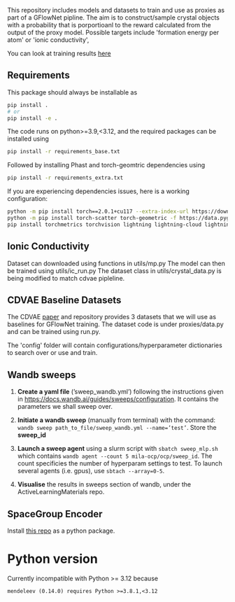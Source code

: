 This repository includes models and datasets to train and use as proxies as part of a GFlowNet pipline. The aim is to construct/sample crystal objects with a probability that is porportioanl to the reward calculated from the output of the proxy model. Possible targets include 'formation energy per atom' or 'ionic conductivity',

You can look at training results [here](https://wandb.ai/crystal-gfns?shareProfileType=copy)

## Requirements

This package should always be installable as

```bash
pip install .
# or
pip install -e .
```

The code runs on python>=3.9,<3.12, and the required packages can be installed using

```bash
pip install -r requirements_base.txt
```
Followed by installing Phast and torch-geomtric dependencies using
```bash
pip install -r requirements_extra.txt
```

If you are experiencing dependencies issues, here is a working configuration:

```bash
python -m pip install torch==2.0.1+cu117 --extra-index-url https://download.pytorch.org/whl/cu117
python -m pip install torch-scatter torch-geometric -f https://data.pyg.org/whl/torch-2.0.1+cu117.html
pip install torchmetrics torchvision lightning lightning-cloud lightning-utilities black click flake8 matplotlib numpy oauthlib pandas pandocfilters Pillow pymatgen scikit-learn scipy setuptools sympy wandb wheel phast minydra faenet pyxtal
```

## Ionic Conductivity

Dataset can downloaded using functions in utils/mp.py
The model can then be trained using utils/ic\_run.py
The dataset class in utils/crystal\_data.py is being modified
to match cdvae pipleline.

## CDVAE Baseline Datasets

The CDVAE [paper](https://arxiv.org/abs/2110.06197) and repository provides 3 datasets that we will use as baselines for GFlowNet training. The dataset code is under proxies/data.py and can be trained using run.py.

The 'config' folder will contain configurations/hyperparameter dictionaries to search over or use and train.

## Wandb sweeps

1. **Create a yaml file** (’sweep_wandb.yml’) following the instructions given in https://docs.wandb.ai/guides/sweeps/configuration. It contains the parameters we shall sweep over.
2. **Initiate a wandb sweep** (manually from terminal) with the command:
`wandb sweep path_to_file/sweep_wandb.yml --name=’test’`. Store the **sweep_id**
3. **Launch a sweep agent** using a slurm script with
`sbatch sweep_mlp.sh` which contains `wandb agent --count 5 mila-ocp/ocp/sweep_id`. The count specificies the number of hyperparam settings to test. To launch several agents (i.e. gpus), use `sbtach --array=0-5`.

4. **Visualise** the results in sweeps section of wandb, under the ActiveLearningMaterials repo. 

## SpaceGroup Encoder

Install [this repo](https://github.com/alexhernandezgarcia/crystallograpy) as a python package.

# Python version

Currently incompatible with Python >= 3.12 because

```txt
mendeleev (0.14.0) requires Python >=3.8.1,<3.12
```
